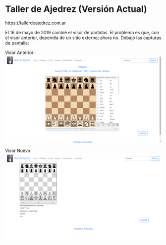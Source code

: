 # Taller de Ajedrez (Versión Actual)
https://tallerdeajedrez.com.ar

El 16 de mayo de 2019 cambié el visor de partidas.
El problema es que, con el visor anterior, dependía de un sitio externo; ahora no.
Debajo las capturas de pantalla:

Visor Anterior:
![Captura de pantalla del visor anterior](captura_tda_visor_anterior.png)

Visor Nuevo:
![Captura de pantalla del visor nuevo](captura_tda_visor_nuevo.png)
